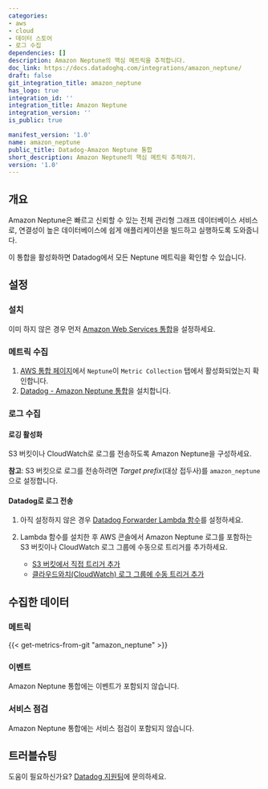 ```yaml
---
categories:
- aws
- cloud
- 데이터 스토어
- 로그 수집
dependencies: []
description: Amazon Neptune의 핵심 메트릭을 추적합니다.
doc_link: https://docs.datadoghq.com/integrations/amazon_neptune/
draft: false
git_integration_title: amazon_neptune
has_logo: true
integration_id: ''
integration_title: Amazon Neptune
integration_version: ''
is_public: true

manifest_version: '1.0'
name: amazon_neptune
public_title: Datadog-Amazon Neptune 통합
short_description: Amazon Neptune의 핵심 메트릭 추적하기.
version: '1.0'
---
```


<!--  SOURCED FROM https://github.com/DataDog/dogweb -->
## 개요

Amazon Neptune은 빠르고 신뢰할 수 있는 전체 관리형 그래프 데이터베이스 서비스로, 연결성이 높은 데이터베이스에 쉽게 애플리케이션을 빌드하고 실행하도록 도와줍니다.

이 통합을 활성화하면 Datadog에서 모든 Neptune 메트릭을 확인할 수 있습니다.

## 설정

### 설치

이미 하지 않은 경우 먼저 [Amazon Web Services 통합][1]을 설정하세요.

### 메트릭 수집

1. [AWS 통합 페이지][2]에서 `Neptune`이 `Metric Collection` 탭에서 활성화되었는지 확인합니다.
2. [Datadog - Amazon Neptune 통합][3]을 설치합니다.

### 로그 수집

#### 로깅 활성화

S3 버킷이나 CloudWatch로 로그를 전송하도록 Amazon Neptune을 구성하세요.

**참고**: S3 버킷으로 로그를 전송하려면 _Target prefix_(대상 접두사)를 `amazon_neptune`으로 설정합니다.

#### Datadog로 로그 전송

1. 아직 설정하지 않은 경우 [Datadog Forwarder Lambda 함수][4]를 설정하세요.
2. Lambda 함수를 설치한 후 AWS 콘솔에서 Amazon Neptune 로그를 포함하는 S3 버킷이나 CloudWatch 로그 그룹에 수동으로 트리거를 추가하세요.

    - [S3 버킷에서 직접 트리거 추가][5]
    - [클라우드와치(CloudWatch) 로그 그룹에 수동 트리거 추가][6]

## 수집한 데이터

### 메트릭
{{< get-metrics-from-git "amazon_neptune" >}}


### 이벤트

Amazon Neptune 통합에는 이벤트가 포함되지 않습니다.

### 서비스 점검

Amazon Neptune 통합에는 서비스 점검이 포함되지 않습니다.

## 트러블슈팅

도움이 필요하신가요? [Datadog 지원팀][8]에 문의하세요.

[1]: https://docs.datadoghq.com/ko/integrations/amazon_web_services/
[2]: https://app.datadoghq.com/integrations/amazon-web-services
[3]: https://app.datadoghq.com/integrations/amazon-neptune
[4]: https://docs.datadoghq.com/ko/logs/guide/forwarder/
[5]: https://docs.datadoghq.com/ko/integrations/amazon_web_services/?tab=allpermissions#collecting-logs-from-s3-buckets
[6]: https://docs.datadoghq.com/ko/integrations/amazon_web_services/?tab=allpermissions#collecting-logs-from-cloudwatch-log-group
[7]: https://github.com/DataDog/dogweb/blob/prod/integration/amazon_neptune/amazon_neptune_metadata.csv
[8]: https://docs.datadoghq.com/ko/help/
